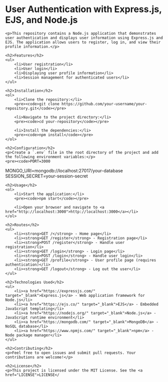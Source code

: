 <!DOCTYPE html>
<html lang="en">
<head>
    <meta charset="UTF-8">
    <meta name="viewport" content="width=device-width, initial-scale=1.0">
</head>
<body>
    <h1>User Authentication with Express.js, EJS, and Node.js</h1>

    <p>This repository contains a Node.js application that demonstrates user authentication and displays user information using Express.js and EJS. The application allows users to register, log in, and view their profile information.</p>

    <h2>Features</h2>
    <ul>
        <li>User registration</li>
        <li>User login</li>
        <li>Displaying user profile information</li>
        <li>Session management for authenticated users</li>
    </ul>

    <h2>Installation</h2>
    <ol>
        <li>Clone the repository:</li>
        <pre><code>git clone https://github.com/your-username/your-repository.git</code></pre>

        <li>Navigate to the project directory:</li>
        <pre><code>cd your-repository</code></pre>

        <li>Install the dependencies:</li>
        <pre><code>npm install</code></pre>
    </ol>

    <h2>Configuration</h2>
    <p>Create a `.env` file in the root directory of the project and add the following environment variables:</p>
    <pre><code>PORT=3000
MONGO_URI=mongodb://localhost:27017/your-database
SESSION_SECRET=your-session-secret
</code></pre>

    <h2>Usage</h2>
    <ol>
        <li>Start the application:</li>
        <pre><code>npm start</code></pre>

        <li>Open your browser and navigate to <a href="http://localhost:3000">http://localhost:3000</a></li>
    </ol>

    <h2>Routes</h2>
    <ul>
        <li><strong>GET /</strong> - Home page</li>
        <li><strong>GET /register</strong> - Registration page</li>
        <li><strong>POST /register</strong> - Handle user registration</li>
        <li><strong>GET /login</strong> - Login page</li>
        <li><strong>POST /login</strong> - Handle user login</li>
        <li><strong>GET /profile</strong> - User profile page (requires authentication)</li>
        <li><strong>GET /logout</strong> - Log out the user</li>
    </ul>

    <h2>Technologies Used</h2>
    <ul>
        <li><a href="https://expressjs.com/" target="_blank">Express.js</a> - Web application framework for Node.js</li>
        <li><a href="https://ejs.co/" target="_blank">EJS</a> - Embedded JavaScript templating</li>
        <li><a href="https://nodejs.org/" target="_blank">Node.js</a> - JavaScript runtime environment</li>
        <li><a href="https://mongodb.com/" target="_blank">MongoDB</a> - NoSQL database</li>
        <li><a href="https://www.npmjs.com/" target="_blank">npm</a> - Node package manager</li>
    </ul>

    <h2>Contributing</h2>
    <p>Feel free to open issues and submit pull requests. Your contributions are welcome!</p>

    <h2>License</h2>
    <p>This project is licensed under the MIT License. See the <a href="LICENSE">LICENSE</
</body>

